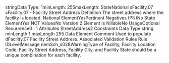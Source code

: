 

stringData Type: 1minLength: 255maxLength: 
StateNational
sFacility.07
sFacility.07 - Facility Street Address
Definition
The street address where the facility is located.
National ElementYesPertinent Negatives (PN)No
State ElementYes
NOT ValuesNo
Version 2 Element
Is NillableNo
UsageOptional
Recurrence0 : 1
Attributes
StreetAddress2
Constraints
Data Type
string
minLength
1
maxLength
255
Data Element Comment
Used to populate dFacility.07 Facility Street Address.
Associated Validation Rules
Rule IDLevelMessage
nemSch_s028WarningType of Facility, Facility Location Code, Facility Street Address, Facility City, and Facility State
should be a unique combination for each facility.